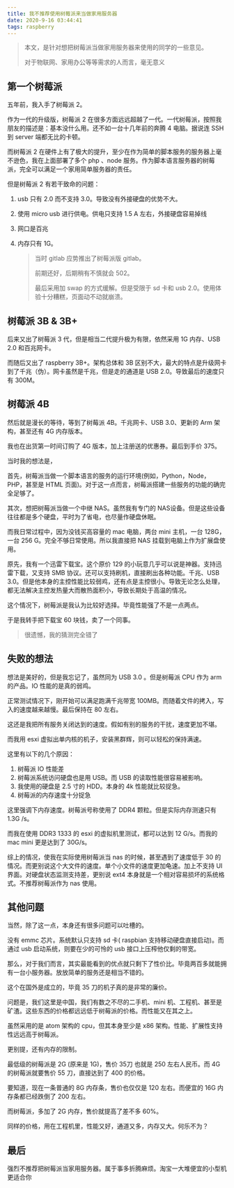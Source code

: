 ```yaml
---
title: 我不推荐使用树莓派来当做家用服务器
date: 2020-9-16 03:44:41
tags: raspberry
---
```


> 本文，是针对想把树莓派当做家用服务器来使用的同学的一些意见。
>
> 对于物联网、家用办公等等需求的人而言，毫无意义

## 第一个树莓派

五年前，我入手了树莓派 2。

作为一代的升级版，树莓派 2 在很多方面远远超越了一代。一代树莓派，按照我朋友的描述是：基本没什么用。还不如一台十几年前的奔腾 4 电脑。据说连 SSH 到 server 端都无比的卡顿。

而树莓派 2 在硬件上有了极大的提升，至少在作为简单的脚本服务的服务器上毫不逊色，我在上面部署了多个 php 、node 服务。作为脚本语言服务器的树莓派，完全可以满足一个家用简单服务器的责任。

但是树莓派 2 有若干致命的问题：

1. usb 只有 2.0 而不支持 3.0。导致没有外接硬盘的优势不大。

2. 使用 micro usb 进行供电。供电只支持 1.5 A 左右，外接硬盘容易掉线

3. 网口是百兆

4. 内存只有 1G。

   > 当时 gitlab 应势推出了树莓派版 gitlab。
   >
   > 前期还好，后期稍有不慎就会 502。
   >
   > 最后采用加 swap 的方式缓解。但是受限于 sd 卡和 usb 2.0。使用体验十分糟糕，页面动不动就崩溃。

## 树莓派 3B & 3B+

后来又出了树莓派 3 代，但是相当二代提升极为有限，依然采用 1G 内存、USB 2.0 和百兆网卡。

而随后又出了 raspberry 3B+。架构总体和 3B 区别不大，最大的特点是升级网卡到了千兆（伪）。网卡虽然是千兆，但是走的通道是 USB 2.0。导致最后的速度只有 300M。

## 树莓派 4B

然后就是漫长的等待，等到了树莓派 4B。千兆网卡、USB 3.0、更新的 Arm 架构，甚至还有 4G 内存版本。

我也在出货第一时间订购了 4G 版本，加上注册送的优惠券。最后到手价 375。

当时我的想法是，

首先，树莓派当做一个脚本语言的服务的运行环境(例如，Python，Node， PHP，甚至是 HTML 页面)。对于这一点而言，树莓派搭建一些服务的功能的确完全足够了。

其次，想把树莓派当做一个中继 NAS。虽然我有专门的 NAS设备。但是这些设备往往都是多个硬盘，平时为了省电，也尽量作硬盘休眠。

而我日常过程中，因为没钱买高容量的 mac 电脑，两台 mini 主机，一台 128G，一台 256 G。完全不够日常使用。所以我直接把 NAS 挂载到电脑上作为扩展盘使用。

原先，我有一个迅雷下载宝。这个原价 129 的小玩意几乎可以说是神器。支持迅雷下载，又支持 SMB 协议。还可以支持刷机，直接刷出各种功能。千兆、USB 3.0。但是他本身的主控性能比较弱鸡，还有点是主控很小。导致无论怎么处理，都无法解决主控发热量大而散热面积小，导致长期处于高温的情况。

这个情况下，树莓派是我认为比较好选择。毕竟性能强了不是一点两点。

于是我转手把下载宝 60 块钱，卖了一个同事。

> 很遗憾，我的猜测完全错了



## 失败的想法

想法是美好的，但是我忘记了，虽然同为 USB 3.0 。但是树莓派 CPU 作为 arm 的产品。IO 性能的是真的弱鸡。

正常测试情况下，刚开始可以满足跑满千兆带宽 100MB。而随着文件的拷入，写入的速度越来越慢。最后保持在 80 左右。

这还是我把所有服务关闭达到的速度。假如有别的服务的干扰，速度更加不堪。

而我用 esxi 虚拟出单内核的机子，安装黑群辉，则可以轻松的保持满速。

这里有以下的几个原因：

1. 树莓派 IO 性能差
2. 树莓派系统访问硬盘也是用 USB。而 USB 的读取性能很容易被影响。
3. 我使用的硬盘是 2.5 寸的 HDD。本身的 4k 性能就比较捉急。
4. 树莓派的内存速度十分捉急



这里强调下内存速度。树莓派号称使用了 DDR4 颗粒。但是实际内存测速只有 1.3G /s。

而我在使用 DDR3 1333 的 esxi 的虚拟机里测试，都可以达到 12 G/s。而我的 mac mini 更是达到了 30G/s。

综上的情况，使我在实际使用树莓派当 nas 的时候，甚至遇到了速度低于 30 的情况。而更别说这个大文件的速度。单个小文件的速度更加龟速。加上不支持 UI 界面。对硬盘状态监测支持差，更别说 ext4 本身就是一个相对容易损坏的系统格式。不推荐树莓派作为 nas 使用。

## 其他问题

当然，除了这一点，本身还有很多问题可以吐槽的。

没有 emmc 芯片。系统默认只支持 sd 卡( raspbian 支持移动硬盘直接启动)。而通过 usb 启动系统，则要在少的可怜的 usb 接口上压榨他仅剩的带宽。



那么，对于我们而言，其实最能看到的优点就只剩下了性价比。毕竟两百多就能拥有一台小服务器。放放简单的服务还是相当不错的。

这个在国外是成立的，毕竟 35 刀的机子真的是非常的廉价。

问题是，我们这里是中国，我们有数之不尽的二手机、mini 机、工程机、甚至是矿渣。这些东西的价格都远远低于树莓派的价格。而性能又在其之上。

虽然采用的是 atom 架构的 cpu，但其本身至少是 x86 架构。性能、扩展性支持性远远高于树莓派。

更别提，还有内存的限制。

最低级的树莓派是 2G (原来是 1G)，售价 35刀 也就是 250 左右人民币。而 4G 的树莓派就要售价 55 刀，直接达到了 400 的价格。

要知道，现在一条普通的 8G  内存条，售价也仅仅是 120 左右。而便宜的 16G 内存条都已经跌倒了 200 左右。

而树莓派，多加了 2G 内存，售价就提高了差不多 60%。

同样的价格，用在工程机里，性能又好，通道又多，内存又大。何乐不为？



## 最后

强烈不推荐把树莓派当家用服务器。属于事多折腾麻烦。淘宝一大堆便宜的小型机更适合你



